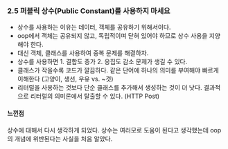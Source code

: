 ### 2.5 퍼블릭 상수(Public Constant)를 사용하지 마세요 
* 상수를 사용하는 이유는 데이터, 객체를 공유하기 위해서이다.
* oop에서  객체는 공유되지 않고, 독립적이며 닫혀 있어야 하므로 상수 사용을 지양해야 한다.
* 대신 객체, 클래스를 사용하여 중복 문제를 해결하자. 
* 상수를 사용하면  1. 결합도 증가  2. 응집도 감소 문제가 생길 수 있다. 
* 클래스가 작을수록 코드가 깔끔하다. 같은 단어에 하나의 의미를 부여해야 빠르게 이해한다 (고양이, 생선, 우유 vs. ~것)
* 리터럴을 사용하는 것보다 단순 클래스를 추가해서 생성하는 것이 더 낫다. 결과적으로 리터럴의 의미론에서 탈출할 수 있다. (HTTP Post)

#### 느낀점 <br/>
상수에 대해서 다시 생각하게 되었다. 상수는 여러모로 도움이 된다고 생각했는데 oop의 개념에 위반된다는 사실을 처음 알았다.
